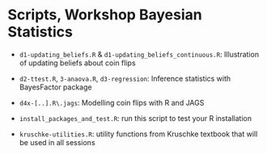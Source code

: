 # Scripts, Workshop Bayesian Statistics

* `d1-updating_beliefs.R` & `d1-updating_beliefs_continuous.R`: Illustration of updating beliefs about coin flips
* `d2-ttest.R`, `3-anaova.R`, `d3-regression`: Inference statistics with BayesFactor package
* `d4x-[..].R\.jags`: Modelling coin flips with R and JAGS

* `install_packages_and_test.R`: run this script to test your R installation
* `kruschke-utilities.R`: utility functions from Kruschke textbook that will be used in all sessions
